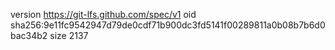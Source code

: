 version https://git-lfs.github.com/spec/v1
oid sha256:9e11fc9542947d79de0cdf71b900dc3fd5141f00289811a0b08b7b6d0bac34b2
size 2137
